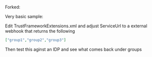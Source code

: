Forked:

Very basic sample:

Edit  TrustFrameworkExtensions.xml and adjust ServiceUrl to a external webhook that returns the following
```json
["group1","group2","group3"]
```


Then test this aginst an IDP and see what comes back under groups
